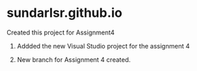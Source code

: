 # sundarlsr.github.io

Created this project for Assignment4


1. Addded the new Visual Studio project for the assignment 4

2. New branch for Assignment 4 created.